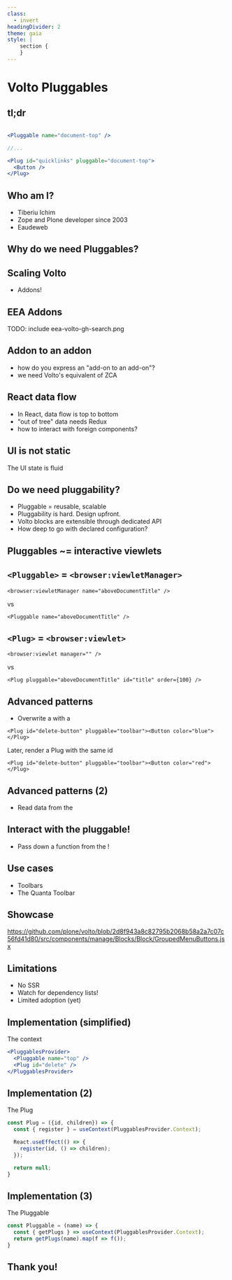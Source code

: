 ```yaml
---
class:
  - invert
headingDivider: 2
theme: gaia
style: |
    section {
    }
---
```



<style>
  .hljs-name {
    color: #7ee787 !important;
  }

  .hljs-tag {
    color: #79c0ff !important;
  }

  section.invert {
    --color-background: #33507a!important;
    padding: 2em 4em !important;
  }

  section code {
    color: #c9d1d9 !important;
    background: #161b22 !important;
  }
</style>

# Volto Pluggables
<!-- _class: lead invert -->

## tl;dr

```jsx

<Pluggable name="document-top" />

//...

<Plug id="quicklinks" pluggable="document-top">
  <Button />
</Plug>

```

<!--
Now that you know (almost) everything you need to know about Pluggables, you
can decide if you wish to stick around and get into the "abstract".

Disclaimer: I didn't write the initial Pluggables library, it is a Volto port
of react-slot-fill.
-->

## Who am I?

- Tiberiu Ichim
- Zope and Plone developer since 2003
- Eaudeweb

<!--  4 minutes

For those of you who don't know me, my name is Tiberiu Ichim, I'm a Plone/Volto
developer working with Eaudeweb Romania. I'm a core Volto contributor and I've
been developing websites with Volto for about 2 years.

Our main client for the Volto websites is EEA, the European Environmental Agency.
Through our work, they are a big contributor to the Volto ecosystem and they're
one of the so-called early adopters of Volto.

I think it's important, as an anecdote, to understand the impact of Volto at
EEA. In the autumn of 2019, at the dawn of my/our Volto history,
I was giving a presentation to the EEA technical staff on our advantages of
adopting Volto. It was a dry and very technical experience because I've wanted
to put the "bad cards" on the table first, before showing something that I knew
would get them excited: an integration with the Plotly Chart Editor, structured
as a sort of primordial addon. And that was running on top of "old trusty Plone".
Needless to say, they were immediately excited and saw the immense advantages
Volto could bring to the overall architecture.

As a consequence, most of the public EEA Plone presence is now already on Volto
or in the process of being migrated to Volto.

-->

## Why do we need Pluggables?
<!-- _class: lead invert -->

<!--
I see Pluggables as a way to provide scalability to Volto interactions and I'll
walk you through this train of thought.
-->

## Scaling Volto

- Addons!

<!--
One of our first concerns was: how do we scale Volto? We knew our work
landscape: multiple websites, small teams, so the "addons story" was one of the
big first contributions that we made to the Volto project.
-->

## EEA Addons

TODO: include eea-volto-gh-search.png

<!--

Since then EEA has published over 80 open source Volto addons, websites, Plone
integration addons, etc. All open in the EEA github organisations. So if you're
looking for real examples on how to achieve something with Volto, there's
plenty of examples. And of course there are many companies with open source
code: RedTurtles, CodeSyntax, Rohberg and of course KitConcept. See the Volto
readme page for this.

-->

## Addon to an addon

- how do you express an "add-on to an add-on"?
- we need Volto's equivalent of ZCA

<!--
So far we've scaled Volto with addons. But we're already starting to see that
some addons need to provide extension mechanisms. volto-slate has 3 or 4 addons
to the addon. We're always finding new ways to abuse UX with the columns block
or tabs block, etc.

So we need a deeply integrated extensibility, just like Plone has with ZCA.

One of the things that make Volto really attractive is developer friendlines.
I've seen this many many times already, new developers can become productive
very fast with Volto. So we have to keep things light and understandable and
don't scare them with dependency injection or component lookup in an opaque
registry.
-->

## React data flow

- In React, data flow is top to bottom
- "out of tree" data needs Redux
- how to interact with foreign components?

<!--
- A generic framework to enable pluggability and configuration "from the
  outside".

In React world the "top-bottom" approach is strict. Components pass properties
to their children, children can call functions passed down as props. To enable
communication between arbitrary component trees you need Redux (or something
equivalent). Why? Components need to "update" when state outside them changes.

This makes the components "frozen" in their implementation. We can make them
configurable and extendible, but we need to explicitely program and design this
extensibility for each one of them. One example of an explicit extensibility
mechanism is Volto's "block variations", where you have to write to a central
registry.

When programming Plone the ZCA is its most basic language. Everything is
a component, writing an interface and an adaptor is the most natural thing.
Because of this, we're pretty much guaranteed pluggability almost everywhere.
-->

## UI is not static

The UI state is fluid

<!--
The state will always change

TODO: idea: it's not easy to model transient things as configuration
-->

## Do we need pluggability?

- Pluggable = reusable, scalable
- Pluggability is hard. Design upfront.
- Volto blocks are extensible through dedicated API
- How deep to go with declared configuration?

<!--
- Components can now declare "slots"
- Replaces `<Portal>`
-

Pluggability enables scalability and reuse. Because of "programmed" (via the
configuration) pluggability, Volto blocks can be recycled: a new view template
can reuse the block data to show things in a different way, the variations can
extend the block schema model to add new features to the block.

But pluggability is also hard: it requires designing an API and a pluggability
model. With ZCA this is reduced as there are already established patterns and
best practices.
-->

## Pluggables ~= interactive viewlets

<!--
Volto's pluggability needs are usually visual but also based on interactivity
(it's an UI, after all).

A good example of pluggable UI in Plone is the viewlet manager. You declare it
once, you include it in the template and it will render things inside it.

TODO: add ex of ZCML code paralel with Pluggable
-->

## `<Pluggable>` = `<browser:viewletManager>`

```
<browser:viewletManager name="aboveDocumentTitle" />
```
vs

```
<Pluggable name="aboveDocumentTitle" />
```

## `<Plug>` = `<browser:viewlet>`

```
<browser:viewlet manager="" />
```
vs
```
<Plug pluggable="aboveDocumentTitle" id="title" order={100} />
```

<!--
But Plone's "pluggables" are quite static. You can trace the request-publish
cycle all the way to the CGI and the beginning of web apps. Request, response,
rinse, repeat.

With Volto being a SPA, the whole application state is continously shifting and
mutating. The interactivity in Volto needs to go beyond "display this
additional thing here". It even needs to allow inter-component communication,
passing down props "out of tree" and more, as a generic framework.
-->

## Advanced patterns

- Overwrite a <Plug> with a <Plug>

```
<Plug id="delete-button" pluggable="toolbar"><Button color="blue"></Plug>
```

Later, render a Plug with the same id

```
<Plug id="delete-button" pluggable="toolbar"><Button color="red"></Plug>
```

<!--
- Plugs can override other plugs. Watch out for the "dependencies" prop to make
  sure you keep the best one "alive" `<Plug dependencies={[...]}>`
-->

## Advanced patterns (2)

- Read data from the <Pluggable>

<!--
- Plugs can read data from the Pluggable. `<Pluggable params={...}>`
-->

## Interact with the pluggable!

- Pass down a function from the <Pluggable>!

## Use cases

- Toolbars
- The Quanta Toolbar

<!--
- Toolbars hit all the marks for Pluggables: they're highly interactive,
  dependent on context

- The Quanta toolbar: the convention is that each block has a single toolbar.
  But what if we want to add things to that toolbar, things that make sense in
  other non-standard use case, for example reuse the blocks as slots and add
  slot-specific buttons.

- What if an addon wants to add a button? For example, right now
  volto-block-style needs to add a button to the right-top-side, as there's no
  pluggable way to add controls to blocks. A guaranteed pluggable toolbar for
  blocks would enable that.
-->

## Showcase
https://github.com/plone/volto/blob/2d8f943a8c82795b2068b58a2a7c07c56fd41d80/src/components/manage/Blocks/Block/GroupedMenuButtons.jsx

## Limitations

- No SSR
- Watch for dependency lists!
- Limited adoption (yet)

<!--
Pluggables are not SSR-enabled. Is this a problem? Not really. Slots are an
alternative and the plan is to make slots pluggables-enabled.
-->

## Implementation (simplified)

The context

```jsx
<PluggablesProvider>
  <Pluggable name="top" />
  <Plug id="delete" />
</PluggablesProvider>
```

<!--
The key to understanding Pluggables is in understanding the implementation.

<PluggablesProvider> provides a context and a state. As use effect, plugs write
their children into that global context. Pluggables subscribe to that global
state and render the "Plug renderers".

The implementation is a Volto port of ...
-->

## Implementation (2)

The Plug

```jsx
const Plug = ({id, children}) => {
  const { register } = useContext(PluggablesProvider.Context);

  React.useEffect(() => {
    register(id, () => children);
  });

  return null;
}
```

## Implementation (3)

The Pluggable

```jsx
const Pluggable = (name) => {
  const { getPlugs } => useContext(PluggablesProvider.Context);
  return getPlugs(name).map(f => f());
}
```

## Thank you!
<!-- _class: lead invert -->
